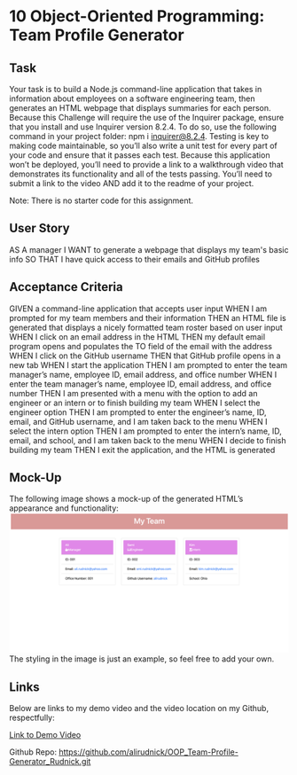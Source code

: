 # 10 Object-Oriented Programming: Team Profile Generator

## Task
Your task is to build a Node.js command-line application that takes in information about employees on a software engineering team, then generates an HTML webpage that displays summaries for each person.
Because this Challenge will require the use of the Inquirer package, ensure that you install and use Inquirer version 8.2.4. To do so, use the following command in your project folder: npm i inquirer@8.2.4.
Testing is key to making code maintainable, so you’ll also write a unit test for every part of your code and ensure that it passes each test.
Because this application won’t be deployed, you’ll need to provide a link to a walkthrough video that demonstrates its functionality and all of the tests passing. You’ll need to submit a link to the video AND add it to the readme of your project.

Note: There is no starter code for this assignment.


## User Story

AS A manager
I WANT to generate a webpage that displays my team's basic info
SO THAT I have quick access to their emails and GitHub profiles



## Acceptance Criteria

GIVEN a command-line application that accepts user input
WHEN I am prompted for my team members and their information
THEN an HTML file is generated that displays a nicely formatted team roster based on user input
WHEN I click on an email address in the HTML
THEN my default email program opens and populates the TO field of the email with the address
WHEN I click on the GitHub username
THEN that GitHub profile opens in a new tab
WHEN I start the application
THEN I am prompted to enter the team manager’s name, employee ID, email address, and office number
WHEN I enter the team manager’s name, employee ID, email address, and office number
THEN I am presented with a menu with the option to add an engineer or an intern or to finish building my team
WHEN I select the engineer option
THEN I am prompted to enter the engineer’s name, ID, email, and GitHub username, and I am taken back to the menu
WHEN I select the intern option
THEN I am prompted to enter the intern’s name, ID, email, and school, and I am taken back to the menu
WHEN I decide to finish building my team
THEN I exit the application, and the HTML is generated


## Mock-Up
The following image shows a mock-up of the generated HTML’s appearance and functionality:
![Alt text](assets/Screen%20Shot%202022-12-24%20at%202.01.24%20PM.png)
The styling in the image is just an example, so feel free to add your own.

## Links 
Below are links to my demo video and the video location on my Github, respectfully:

[Link to Demo Video](assets/video)

Github Repo: https://github.com/alirudnick/OOP_Team-Profile-Generator_Rudnick.git

